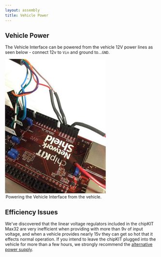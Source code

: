 ```yaml
---
layout: assembly
title: Vehicle Power
---
```


<div class="page-header">
    <h2>Vehicle Power</h2>
</div>

The Vehicle Interface can be powered from the vehicle 12V power lines as seen
below - connect 12v to `Vin` and ground to...`GND`.

<div class="well">
  <img src="/images/assembly/openxc-assembly-12Vconnection.jpg" />
  <legend>Powering the Vehicle Interface from the vehicle.</legend>
</div>

## Efficiency Issues

We've discovered that the linear voltage regulators included in the chipKIT
Max32 are very inefficient when providing with more than 9v of input voltage,
and when a vehicle provides nearly 15v they can get so hot that it effects
normal operation. If you intend to leave the chipKIT plugged into the vehicle
for more than a few hours, we strongly recommend the [alternative power
supply](/assembly/alternative-power.html).
